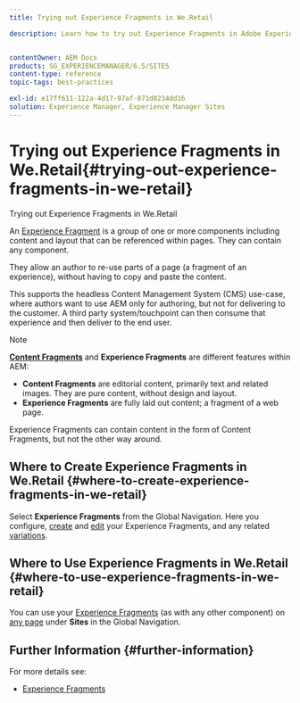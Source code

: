 ```yaml
---
title: Trying out Experience Fragments in We.Retail

description: Learn how to try out Experience Fragments in Adobe Experience Manager using We.Retail.


contentOwner: AEM Docs
products: SG_EXPERIENCEMANAGER/6.5/SITES
content-type: reference
topic-tags: best-practices

exl-id: e17ff611-122a-4d17-97af-071d0234dd16
solution: Experience Manager, Experience Manager Sites
---
```

# Trying out Experience Fragments in We.Retail{#trying-out-experience-fragments-in-we-retail}

Trying out Experience Fragments in We.Retail

An [Experience Fragment](/help/sites-authoring/experience-fragments.md) is a group of one or more components including content and layout that can be referenced within pages. They can contain any component.

They allow an author to re-use parts of a page (a fragment of an experience), without having to copy and paste the content.

This supports the headless Content Management System (CMS) use-case, where authors want to use AEM only for authoring, but not for delivering to the customer. A third party system/touchpoint can then consume that experience and then deliver to the end user.

>[!NOTE]
>
>**[Content Fragments](/help/sites-developing/we-retail-content-fragments.md)** and **Experience Fragments** are different features within AEM:
>
>* **Content Fragments** are editorial content, primarily text and related images. They are pure content, without design and layout.
>* **Experience Fragments** are fully laid out content; a fragment of a web page.
>
>Experience Fragments can contain content in the form of Content Fragments, but not the other way around.

## Where to Create Experience Fragments in We.Retail {#where-to-create-experience-fragments-in-we-retail}

Select **Experience Fragments** from the Global Navigation. Here you configure, [create](/help/sites-authoring/experience-fragments.md#creating-an-experience-fragment) and [edit](/help/sites-authoring/experience-fragments.md#editing-your-experience-fragment) your Experience Fragments, and any related [variations](/help/sites-authoring/experience-fragments.md#creating-an-experience-fragment-variation).

## Where to Use Experience Fragments in We.Retail {#where-to-use-experience-fragments-in-we-retail}

You can use your [Experience Fragments](/help/sites-authoring/experience-fragments.md#using-your-experience-fragment) (as with any other component) on [any page](/help/sites-authoring/editing-content.md) under **Sites** in the Global Navigation.

## Further Information {#further-information}

For more details see:

* [Experience Fragments](/help/sites-authoring/experience-fragments.md)
